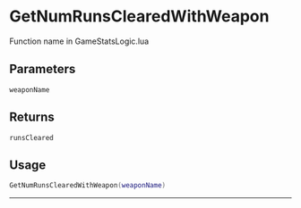 # GetNumRunsClearedWithWeapon
Function name in GameStatsLogic.lua
## Parameters
`weaponName`
## Returns
`runsCleared`
## Usage
```lua
GetNumRunsClearedWithWeapon(weaponName)
```
---
